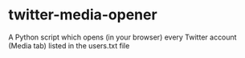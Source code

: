 # twitter-media-opener
A Python script which opens (in your browser) every Twitter account (Media tab) listed in the users.txt file
